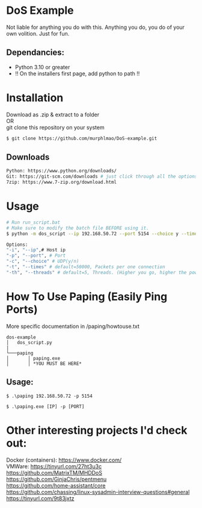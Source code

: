 # DoS Example
Not liable for anything you do with this. Anything you do, you do of your own volition. Just for fun.     

## Dependancies:
- Python 3.10 or greater         
- !! On the installers first page, add python to path !!        

# Installation
Download as .zip & extract to a folder         
OR        
git clone this repository on your system       
```sh
$ git clone https://github.com/murphlmao/DoS-example.git
```  
## Downloads
```sh      
Python: https://www.python.org/downloads/    
Git: https://git-scm.com/downloads # just click through all the options, they're not important
7zip: https://www.7-zip.org/download.html
```   

# Usage
```sh
# Run run_script.bat
# Make sure to modify the batch file BEFORE using it.
$ python -m dos_script --ip 192.168.50.72 --port 5154 --choice y --times 50000 --threads 150

Options:
"-i", "--ip",# Host ip
"-p", "--port", # Port
"-c", "--choice" # UDP(y/n)
"-t", "--times" # default=50000, Packets per one connection
"-th", "--threads" # default=5, Threads. (Higher you go, higher the power.. sort of)
```

# How To Use Paping (Easily Ping Ports)
More specific documentation in /paping/howtouse.txt
```
dos-example
│   dos_script.py
|
└───paping
│       │ paping.exe
│       │ *YOU MUST BE HERE*
```
## Usage:
```
$ .\paping 192.168.50.72 -p 5154

$ .\paping.exe [IP] -p [PORT]
```

# Other interesting projects I'd check out:
Docker (containers): https://www.docker.com/          
VMWare: https://tinyurl.com/27ht3u3c    
https://github.com/MatrixTM/MHDDoS        
https://github.com/GinjaChris/pentmenu       
https://github.com/home-assistant/core         
https://github.com/chassing/linux-sysadmin-interview-questions#general     
https://tinyurl.com/9t83jxtz       
    

 
